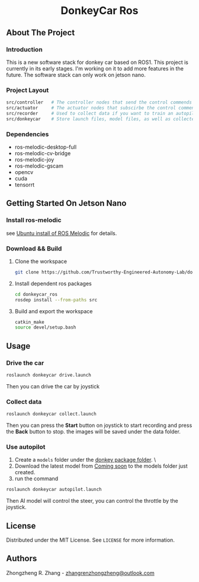 <!-- PROJECT LOGO -->
<br />
<p align="center">
  <h1 align="center">DonkeyCar Ros</h1>
</p>


<!-- ABOUT THE PROJECT -->
## About The Project
### Introduction
This is a new software stack for donkey car based on ROS1. This project is currently in its early stages. I'm working on it to add more features in the future.
The software stack can only work on jetson nano.

### Project Layout
```bash
src/controller   # The controller nodes that send the control commends based on user operations or neural network
src/actuator     # The actuator nodes that subscirbe the control commends and control the steer and motor
src/recorder     # Used to collect data if you want to train an autopilot
src/donkeycar    # Store launch files, model files, as well as collected data
```
### Dependencies
- ros-melodic-desktop-full
- ros-melodic-cv-bridge
- ros-melodic-joy
- ros-melodic-gscam
- opencv
- cuda
- tensorrt

<!-- GETTING STARTED -->
## Getting Started On Jetson Nano

### Install ros-melodic

see [Ubuntu install of ROS Melodic](https://wiki.ros.org/melodic/Installation/Ubuntu) for details.

### Download && Build
1. Clone the workspace
   ```bash
   git clone https://github.com/Trustworthy-Engineered-Autonomy-Lab/donkeycar_ros.git
   ```
2. Install dependent ros packages
   ```bash
   cd donkeycar_ros
   rosdep install --from-paths src
   ```
3. Build and export the workspace
   ```bash
   catkin_make
   source devel/setup.bash
   ```
   
<!-- USAGE EXAMPLES -->
## Usage
### Drive the car
```bash
roslaunch donkeycar drive.launch
```
Then you can drive the car by joystick
### Collect data
```bash
roslaunch donkeycar collect.launch
```
Then you can press the **Start** button on joystick to start recording and press the **Back** button to stop. the images will be saved under the data folder.
### Use autopilot
1. Create a `models` folder under the [donkey package folder](./src/donkeycar/). \
2. Download the latest model from [Coming soon]() to the models folder just created.
3. run the command
```bash
roslaunch donkeycar autopilot.launch
```
Then AI model will control the steer, you can control the throttle by the joystick.
<!-- LICENSE -->
## License

Distributed under the MIT License. See `LICENSE` for more information.


<!-- Authors -->
## Authors

Zhongzheng R. Zhang - zhangrenzhongzheng@outlook.com
